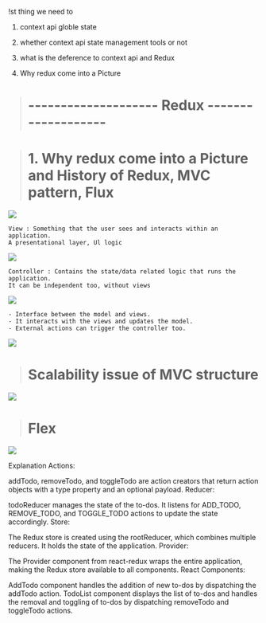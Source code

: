 !st thing we need to 

1. context api globle state
2. whether context api state management tools or not
3. what  is the deference to context api and Redux


1. Why redux come into a Picture


># -------------------- Redux -------------------

># 1. Why redux come into a Picture and History of Redux, MVC pattern, Flux

![](./example1/src/assets/image1.png)


```
View : Something that the user sees and interacts within an application.
A presentational layer, Ul logic
```

![](./example1/src/assets/image2.png)


```
Controller : Contains the state/data related logic that runs the application. 
It can be independent too, without views
```
![](./example1/src/assets/image3.png)


```
- Interface between the model and views. 
- It interacts with the views and updates the model.
- External actions can trigger the controller too.
```
![](./example1/src/assets/image4.png)

># Scalability issue of MVC structure

![](./example1/src/assets/image5.png)

># Flex

![](./example1/src/assets/image6.png)





Explanation
Actions:

addTodo, removeTodo, and toggleTodo are action creators that return action objects with a type property and an optional payload.
Reducer:

todoReducer manages the state of the to-dos. It listens for ADD_TODO, REMOVE_TODO, and TOGGLE_TODO actions to update the state accordingly.
Store:

The Redux store is created using the rootReducer, which combines multiple reducers. It holds the state of the application.
Provider:

The Provider component from react-redux wraps the entire application, making the Redux store available to all components.
React Components:

AddTodo component handles the addition of new to-dos by dispatching the addTodo action.
TodoList component displays the list of to-dos and handles the removal and toggling of to-dos by dispatching removeTodo and toggleTodo actions.
